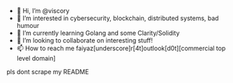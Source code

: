 - 👋 Hi, I’m @viscory
- 👀 I’m interested in cybersecurity, blockchain, distributed systems, bad humour
- 🌱 I’m currently learning Golang and some Clarity/Solidity
- 💞️ I’m looking to collaborate on interesting stuff!
- 📫 How to reach me faiyaz[underscore]r[4t]outlook[d0t][commercial top level domain]

pls dont scrape my README

<!---
viscory/viscory is a ✨ special ✨ repository because its `README.md` (this file) appears on your GitHub profile.
You can click the Preview link to take a look at your changes.
--->
